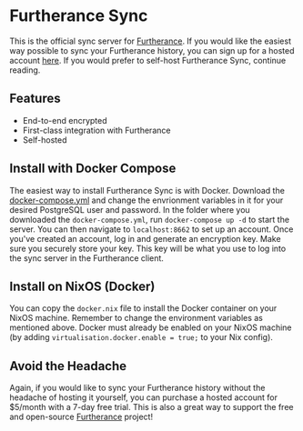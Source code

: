 # Furtherance Sync

This is the official sync server for [Furtherance](github.com/unobserved-io/Furtherance). If you would like the easiest way possible to sync your Furtherance history, you can sign up for a hosted account [here](https://furtherance.app/sync).
If you would prefer to self-host Furtherance Sync, continue reading.

## Features

* End-to-end encrypted
* First-class integration with Furtherance
* Self-hosted

## Install with Docker Compose

The easiest way to install Furtherance Sync is with Docker. Download the [docker-compose.yml](https://github.com/unobserved-io/furtherance-sync/blob/main/docker-compose.yml) and change the envrionment variables in it for your desired PostgreSQL user and password.
In the folder where you downloaded the `docker-compose.yml`, run `docker-compose up -d` to start the server.
You can then navigate to `localhost:8662` to set up an account.
Once you've created an account, log in and generate an encryption key. Make sure you securely store your key. This key will be what you use to log into the sync server in the Furtherance client.

## Install on NixOS (Docker)

You can copy the `docker.nix` file to install the Docker container on your NixOS machine.
Remember to change the environment variables as mentioned above.
Docker must already be enabled on your NixOS machine (by adding `virtualisation.docker.enable = true;` to your Nix config).

## Avoid the Headache

Again, if you would like to sync your Furtherance history without the headache of hosting it yourself, you can purchase a hosted account for $5/month with a 7-day free trial.
This is also a great way to support the free and open-source [Furtherance](github.com/unobserved-io/Furtherance) project!
